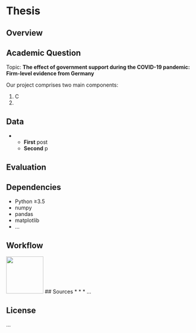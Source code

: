 # Thesis


## Overview


## Academic Question
Topic: **The effect of government support during the COVID-19 pandemic: Firm-level evidence from Germany**  

Our project comprises two main components:
1. C
2.
## Data
* 
  * **First** post
  * **Second** p

## Evaluation


## Dependencies
* Python ≥3.5
* numpy
* pandas
* matplotlib
* ...



## Workflow

<img src="[https://your-image-url.type](https://github.com/m-schildt/thesis/blob/main/Repo_content/data_process.png)" width="100" height="100">
## Sources
* 
* 
* ...

## License
...
